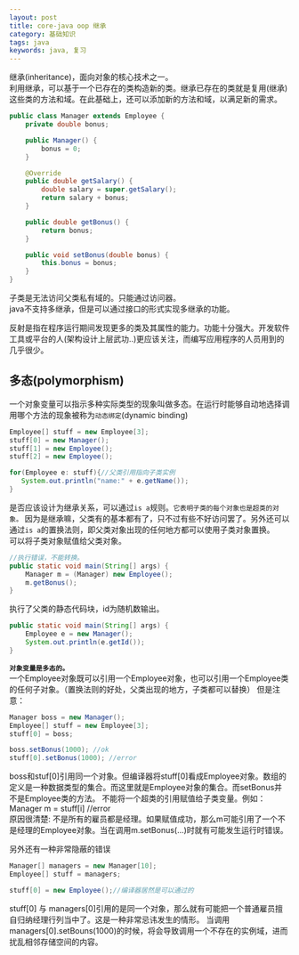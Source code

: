 ```yaml
---
layout: post
title: core-java oop 继承
category: 基础知识
tags: java
keywords: java, 复习
---
```


继承(inheritance)，面向对象的核心技术之一。  
利用继承，可以基于一个已存在的类构造新的类。继承已存在的类就是复用(继承)这些类的方法和域。在此基础上，还可以添加新的方法和域，以满足新的需求。
```java
public class Manager extends Employee {
    private double bonus;

    public Manager() {
        bonus = 0;
    }

    @Override
    public double getSalary() {
        double salary = super.getSalary();
        return salary + bonus;
    }

    public double getBonus() {
        return bonus;
    }

    public void setBonus(double bonus) {
        this.bonus = bonus;
    }
}
```
子类是无法访问父类私有域的。只能通过访问器。  
java不支持多继承，但是可以通过接口的形式实现多继承的功能。


反射是指在程序运行期间发现更多的类及其属性的能力。功能十分强大。开发软件工具或平台的人(架构设计上层武功..)更应该关注，而编写应用程序的人员用到的几乎很少。  

## 多态(polymorphism)  
一个对象变量可以指示多种实际类型的现象叫做多态。在运行时能够自动地选择调用哪个方法的现象被称为`动态绑定`(dynamic binding)

```java
Employee[] stuff = new Employee[3];
stuff[0] = new Manager();
stuff[1] = new Employee();
stuff[2] = new Employee();

for(Employee e: stuff){//父类引用指向子类实例
   System.out.println("name:" + e.getName()); 
}
```
是否应该设计为继承关系，可以通过`is a`规则。`它表明子类的每个对象也是超类的对象。` 因为是继承嘛，父类有的基本都有了，只不过有些不好访问罢了。另外还可以通过`is a`的置换法则，即父类对象出现的任何地方都可以使用子类对象置换。  
可以将子类对象赋值给父类对象。  

```java
//执行错误，不能转换。
public static void main(String[] args) {
    Manager m = (Manager) new Employee();
    m.getBonus();
}
```
执行了父类的静态代码块，id为随机数输出。
```java
public static void main(String[] args) {
    Employee e = new Manager();
    System.out.println(e.getId());
}
```
**`对象变量是多态的。`**  
一个Employee对象既可以引用一个Employee对象，也可以引用一个Employee类的任何子对象。（置换法则的好处，父类出现的地方，子类都可以替换）
但是注意：
```java
Manager boss = new Manager();
Employee[] stuff = new Employee[3];
stuff[0] = boss;

boss.setBonus(1000); //ok 
stuff[0].setBonus(1000); //error
```
boss和stuf[0]引用同一个对象。但编译器将stuff[0]看成Employee对象。数组的定义是一种数据类型的集合。而这里就是Employee对象的集合。而setBonus并不是Employee类的方法。
不能将一个超类的引用赋值给子类变量。例如：  
Manager m = stuff[i] //error  
原因很清楚: 不是所有的雇员都是经理。如果赋值成功，那么m可能引用了一个不是经理的Employee对象。当在调用m.setBonus(...)时就有可能发生运行时错误。  

另外还有一种非常隐蔽的错误
```java
Manager[] managers = new Manager[10];
Employee[] stuff = managers;

stuff[0] = new Employee();//编译器居然是可以通过的
```

stuff[0] 与 managers[0]引用的是同一个对象，那么就有可能把一个普通雇员擅自归纳经理行列当中了。这是一种非常忌讳发生的情形。 当调用managers[0].setBouns(1000)的时候，将会导致调用一个不存在的实例域，进而扰乱相邻存储空间的内容。  
